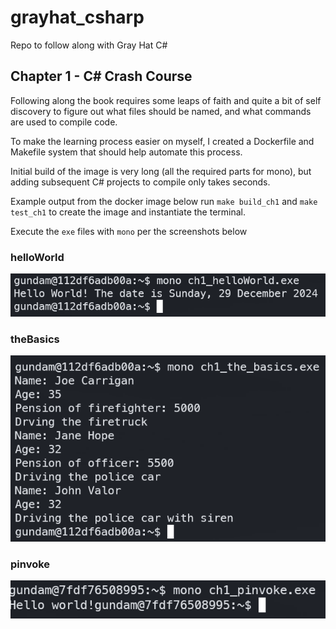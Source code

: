 # grayhat_csharp
Repo to follow along with Gray Hat C#

## Chapter 1 - C# Crash Course

Following along the book requires some leaps of faith and quite a bit of self discovery to figure out what files should be named, and what commands are used to compile code.

To make the learning process easier on myself, I created a Dockerfile and Makefile system that should help automate this process.

Initial build of the image is very long (all the required parts for mono), but adding subsequent C# projects to compile only takes seconds.

Example output from the docker image below run `make build_ch1` and `make test_ch1` to create the image and instantiate the terminal.

Execute the `exe` files with `mono` per the screenshots below

### helloWorld
![helloWorld](img/ch1/helloWorld.png)
### theBasics
![theBasics](img/ch1/theBasics.png)
### pinvoke
![pinvoke](img/ch1/pinvoke.png)